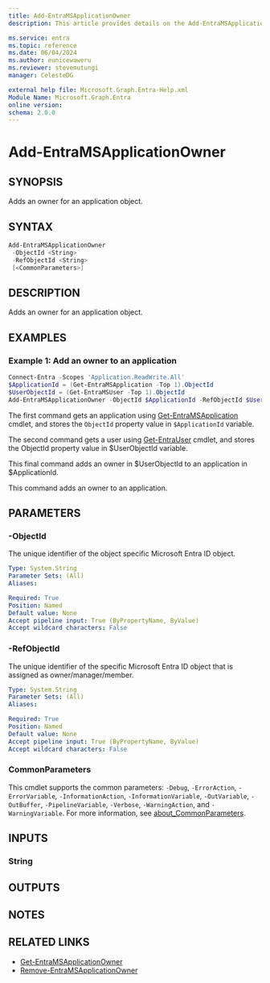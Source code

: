 ```yaml
---
title: Add-EntraMSApplicationOwner
description: This article provides details on the Add-EntraMSApplicationOwner command.

ms.service: entra
ms.topic: reference
ms.date: 06/04/2024
ms.author: eunicewaweru
ms.reviewer: stevemutungi
manager: CelesteDG

external help file: Microsoft.Graph.Entra-Help.xml
Module Name: Microsoft.Graph.Entra
online version:
schema: 2.0.0
---
```


# Add-EntraMSApplicationOwner

## SYNOPSIS

Adds an owner for an application object.

## SYNTAX

```powershell
Add-EntraMSApplicationOwner 
 -ObjectId <String> 
 -RefObjectId <String> 
 [<CommonParameters>]
```

## DESCRIPTION

Adds an owner for an application object.

## EXAMPLES

### Example 1: Add an owner to an application

```powershell
Connect-Entra -Scopes 'Application.ReadWrite.All'
$ApplicationId = (Get-EntraMSApplication -Top 1).ObjectId
$UserObjectId = (Get-EntraMSUser -Top 1).ObjectId
Add-EntraMSApplicationOwner -ObjectId $ApplicationId -RefObjectId $UserObjectId
```

The first command gets an application using [Get-EntraMSApplication](./Get-EntraMSApplication.md) cmdlet, and stores
the `ObjectId` property value in `$ApplicationId` variable.  
 
The second command gets a user using [Get-EntraUser](./Get-EntraUser.md) cmdlet, and stores 
the ObjectId property value in $UserObjectId variable.  

This final command adds an owner in $UserObjectId to an application in $ApplicationId.

This command adds an owner to an application.

## PARAMETERS

### -ObjectId

The unique identifier of the object specific Microsoft Entra ID object.

```yaml
Type: System.String
Parameter Sets: (All)
Aliases:

Required: True
Position: Named
Default value: None
Accept pipeline input: True (ByPropertyName, ByValue)
Accept wildcard characters: False
```

### -RefObjectId

The unique identifier of the specific Microsoft Entra ID object that is assigned as owner/manager/member.

```yaml
Type: System.String
Parameter Sets: (All)
Aliases:

Required: True
Position: Named
Default value: None
Accept pipeline input: True (ByPropertyName, ByValue)
Accept wildcard characters: False
```

### CommonParameters

This cmdlet supports the common parameters: `-Debug`, `-ErrorAction`, `-ErrorVariable`, `-InformationAction`, `-InformationVariable`, `-OutVariable`, `-OutBuffer`, `-PipelineVariable`, `-Verbose`, `-WarningAction`, and `-WarningVariable`. For more information, see [about_CommonParameters](https://go.microsoft.com/fwlink/?LinkID=113216).

## INPUTS

### String

## OUTPUTS

## NOTES

## RELATED LINKS

- [Get-EntraMSApplicationOwner](Get-EntraMSApplicationOwner.md)
- [Remove-EntraMSApplicationOwner](Remove-EntraMSApplicationOwner.md)
